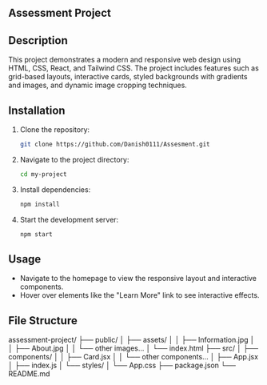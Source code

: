 ## Assessment Project

## Description
This project demonstrates a modern and responsive web design using HTML, CSS, React, and Tailwind CSS. The project includes features such as grid-based layouts, interactive cards, styled backgrounds with gradients and images, and dynamic image cropping techniques.
 
## Installation
1. Clone the repository:
   ```bash
   git clone https://github.com/Danish0111/Assesment.git
   
2. Navigate to the project directory:
   ```bash
   cd my-project
   
4. Install dependencies:
   ```bash
   npm install

5. Start the development server:
   ```bash
   npm start

## Usage
  - Navigate to the homepage to view the responsive layout and interactive components.
  - Hover over elements like the "Learn More" link to see interactive effects.

## File Structure
   assessment-project/
    ├── public/
    │   ├── assets/
    │   │   ├── Information.jpg
    │   │   ├── About.jpg
    │   │   └── other images...
    │   └── index.html
    ├── src/
    │   ├── components/
    │   │   ├── Card.jsx
    │   │   └── other components...
    │   ├── App.jsx
    │   ├── index.js
    │   └── styles/
    │       └── App.css
    ├── package.json
    └── README.md

